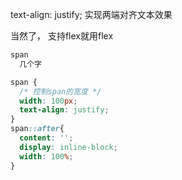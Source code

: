 text-align: justify; 	实现两端对齐文本效果

当然了， 支持flex就用flex

```html
span
  几个字
```
```css
span {
  /* 控制span的宽度 */
  width: 100px;
  text-align: justify;
}
span::after{
  content: '';
  display: inline-block;
  width: 100%;
}
```